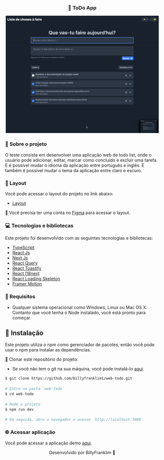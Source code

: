 <p align="center">
  <h3 align="center">📝 ToDo App</h3>
  <div align="center">
      <img src="public/images/preview.gif" width="500px" alt="Preview" />
  </div>
</p>

### 📖 Sobre o projeto

O teste consiste em desenvolver uma aplicação web de todo list, onde o usuário pode adicionar, editar, marcar como concluído e excluir uma tarefa. E é possível mudar o idioma da aplicação entre português e inglês. E também é possível mudar o tema da aplicação entre claro e escuro.

### 🎨 Layout

Você pode acessar o layout do projeto no link abaixo:

- [Layout]()

🚨 Você precisa ter uma conta no [Figma](https://www.figma.com) para acessar o layout.

### 💻 Tecnologias e bibliotecas

Este projeto foi desenvolvido com as seguintes tecnologias e bibliotecas:

- [TypeScript](https://www.typescriptlang.org/)
- [React Js](https://pt-br.reactjs.org/)
- [Next Js](https://nextjs.org/)
- [React Query](https://react-query.tanstack.com/)
- [React Toastify](https://fkhadra.github.io/react-toastify/introduction)
- [React I18next](https://react.i18next.com/)
- [React Loading Skeleton](https://www.npmjs.com/package/react-loading-skeleton)
- [Framer Motion](https://www.framer.com/motion/)

### 🚧 Requisitos

- Qualquer sistema operacional como Windows, Linux ou Mac OS X. Contanto que você tenha o Node instalado, você está pronto para começar.

## 🧱 Instalação

Este projeto utiliza o npm como gerenciador de pacotes, então você pode usar o npm para instalar as dependências.

🚨 Clonar este repositório do projeto:

- Se você não tem o git na sua máquina, você pode instalá-lo [aqui](https://git-scm.com/downloads).

```bash
$ git clone https://github.com/billyfranklim1/web-todo.git

# Entre na pasta `web-todo`
$ cd web-todo

# Rode o projeto
$ npm run dev

# Em seguida, abra o navegador e acesse `http://localhost:3000`

```

<!-- acessar aplicação demo  -->

### 🌐 Acessar aplicação

Você pode acessar a aplicação demo [aqui](https://web-todo-psi.vercel.app/).

<p align="center">Desenvolvido por BillyFranklim 🚀</p>
